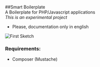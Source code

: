 ##Smart Boilerplate  
A Boilerplate for PHP/Javascript applications  
*This is an experimental project*  

- Please, documentation only in english   

![First Sketch](https://github.com/leaofelipe/smart-boilerplate/blob/master/doc/images/first-sketch.jpg "First Sketch")

### Requirements:
- Composer (Mustache)
